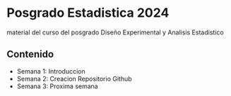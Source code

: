 # Posgrado Estadistica 2024
material del curso del posgrado Diseño Experimental y Analisis Estadistico 

## Contenido

+ Semana 1: Introduccion
+ Semana 2: Creacion Repositorio Github
+ Semana 3: Proxima semana
